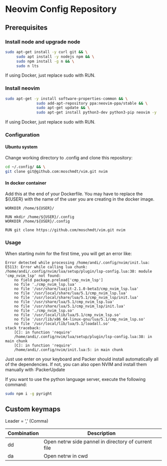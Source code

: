 # Neovim Config Repository

## Prerequisites

### Install node and upgrade node

```bash
sudo apt-get install -y curl git && \
     sudo apt install -y nodejs npm && \
     sudo npm install -g n && \
     sudo n lts
```

If using Docker, just replace sudo with RUN.

### Install neovim

```bash
sudo apt-get -y install software-properties-common && \
              sudo add-apt-repository ppa:neovim-ppa/stable && \
              sudo apt-get update && \
              sudo apt-get install python3-dev python3-pip neovim -y
```

If using Docker, just replace sudo with RUN.

### Configuration

#### Ubuntu system

Change working directory to .config and clone this repository:

```bash
cd ~/.config/ && \
git clone git@github.com:moschmdt/vim.git nvim
```

#### In docker container

Add this at the end of your Dockerfile. You may have to replace the ${USER}
with the name of the user you are creating in the docker image.

```
WORKDIR /home/${USER}/

RUN mkdir /home/${USER}/.config
WORKDIR /home/${USER}/.config

RUN git clone https://github.com/moschmdt/vim.git nvim
```

### Usage

When starting nvim for the first time, you will get an error like:

```
Error detected while processing /home/andi/.config/nvim/init.lua:
E5113: Error while calling lua chunk: /home/andi/.config/nvim/lua/setup/plugin/lsp-config.lua:38: module 'cmp_nvim_lsp' not found:
	no field package.preload['cmp_nvim_lsp']
	no file './cmp_nvim_lsp.lua'
	no file '/usr/share/luajit-2.1.0-beta3/cmp_nvim_lsp.lua'
	no file '/usr/local/share/lua/5.1/cmp_nvim_lsp.lua'
	no file '/usr/local/share/lua/5.1/cmp_nvim_lsp/init.lua'
	no file '/usr/share/lua/5.1/cmp_nvim_lsp.lua'
	no file '/usr/share/lua/5.1/cmp_nvim_lsp/init.lua'
	no file './cmp_nvim_lsp.so'
	no file '/usr/local/lib/lua/5.1/cmp_nvim_lsp.so'
	no file '/usr/lib/x86_64-linux-gnu/lua/5.1/cmp_nvim_lsp.so'
	no file '/usr/local/lib/lua/5.1/loadall.so'
stack traceback:
	[C]: in function 'require'
	/home/andi/.config/nvim/lua/setup/plugin/lsp-config.lua:38: in main chunk
	[C]: in function 'require'
	/home/andi/.config/nvim/init.lua:5: in main chunk
```

Just use enter on your keyboard and Packer should install automatically all of the dependencies.
If not, you can also open NVIM and install them manually with :PackerUpdate

If you want to use the python language server, execute the following command:

```bash
sudo npm i -g pyright
```

## Custom keymaps


Leader = ',' (Comma)

| Combination | Description | 
| --- | --- | 
| <Leader>dd | Open netrw side pannel in directory of current file |
| <Leader>da | Open netrw in cwd |
